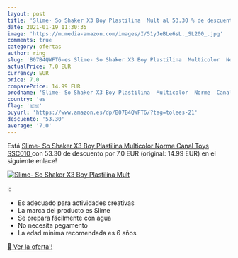 ```yaml
---
layout: post
title: 'Slime- So Shaker X3 Boy Plastilina  Mult al 53.30 % de descuento'
date: 2021-01-19 11:30:35
image: 'https://m.media-amazon.com/images/I/51yJeBLe6sL._SL200_.jpg'
comments: true
category: ofertas
author: ring
slug: 'B07B4QWFT6-es Slime- So Shaker X3 Boy Plastilina  Multicolor  Norme  Canal Toys SSC010 '
actualPrice: 7.0 EUR
currency: EUR
price: 7.0
comparePrice: 14.99 EUR
prodname: 'Slime- So Shaker X3 Boy Plastilina  Multicolor  Norme  Canal Toys SSC010 '
country: 'es'
flag: '🇪🇸'
buyurl: 'https://www.amazon.es/dp/B07B4QWFT6/?tag=tolees-21'
descuento: '53.30'
average: '7.0'
---
```


Está [Slime- So Shaker X3 Boy Plastilina  Multicolor  Norme  Canal Toys SSC010 ](https://www.amazon.es/dp/B07B4QWFT6/?tag=tolees-21) con 53.30 de descuento por 7.0 EUR (original: 14.99 EUR) en el siguiente enlace!

[![Slime- So Shaker X3 Boy Plastilina  Mult](https://m.media-amazon.com/images/I/51yJeBLe6sL._SL200_.jpg)](https://www.amazon.es/dp/B07B4QWFT6/?tag=tolees-21)

ℹ️:

- Es adecuado para actividades creativas
- La marca del producto es Slime
- Se prepara fácilmente con agua
- No necesita pegamento
- La edad mínima recomendada es 6 años

[🛒 Ver la oferta!!](https://www.amazon.es/dp/B07B4QWFT6/?tag=tolees-21)

